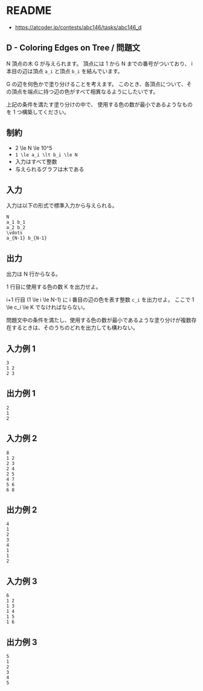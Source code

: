 # README
- <https://atcoder.jp/contests/abc146/tasks/abc146_d>
## D - Coloring Edges on Tree / 問題文
N 頂点の木 G が与えられます。
頂点には 1 から N までの番号がついており、
i 本目の辺は頂点 `a_i` と頂点 `b_i` を結んでいます。

G の辺を何色かで塗り分けることを考えます。
このとき、各頂点について、その頂点を端点に持つ辺の色がすべて相異なるようにしたいです。

上記の条件を満たす塗り分けの中で、
使用する色の数が最小であるようなものを 1 つ構築してください。
## 制約
* 2 \le N \le 10^5
* `1 \le a_i \lt b_i \le N`
* 入力はすべて整数
* 与えられるグラフは木である
## 入力
入力は以下の形式で標準入力から与えられる。

```
N
a_1 b_1
a_2 b_2
\vdots
a_{N-1} b_{N-1}
```
## 出力
出力は N 行からなる。

1 行目に使用する色の数 K を出力せよ。

i+1 行目 (1 \le i \le N-1) に i 番目の辺の色を表す整数 `c_i` を出力せよ。
ここで 1 \le c_i \le K でなければならない。

問題文中の条件を満たし、使用する色の数が最小であるような塗り分けが複数存在するときは、そのうちのどれを出力しても構わない。
## 入力例 1
```
3
1 2
2 3
```
## 出力例 1
```
2
1
2
```
## 入力例 2
```
8
1 2
2 3
2 4
2 5
4 7
5 6
6 8
```
## 出力例 2
```
4
1
2
3
4
1
1
2
```
## 入力例 3
```
6
1 2
1 3
1 4
1 5
1 6
```
## 出力例 3
```
5
1
2
3
4
5
```
